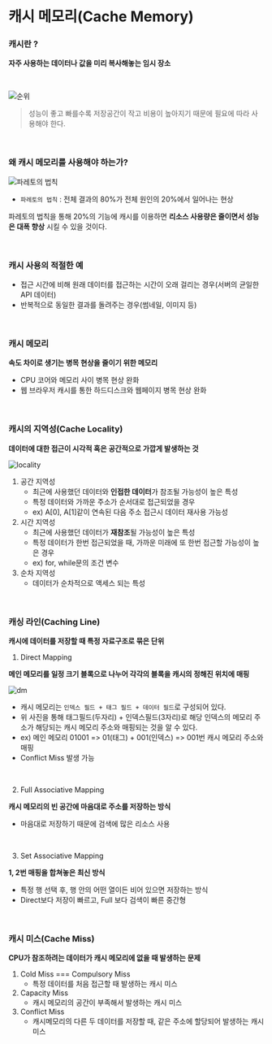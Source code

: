 # 캐시 메모리(Cache Memory)

### **캐시란 ?**

**자주 사용하는 데이터나 값을 미리 복사해놓는 임시 장소**

<br/>

![순위](https://velog.velcdn.com/images%2Ftyjk8997%2Fpost%2Feb21d273-c8c6-4aae-b1e2-7eec2c26d752%2Fimage.png)

> 성능이 좋고 빠를수록 저장공간이 작고 비용이 높아지기 때문에 필요에 따라 사용해야 한다.

<br/>

### **왜 캐시 메모리를 사용해야 하는가?**

![파레토의 법칙](https://img1.daumcdn.net/thumb/R1280x0/?scode=mtistory2&fname=https%3A%2F%2Fblog.kakaocdn.net%2Fdn%2F9UWVC%2FbtraixgGOzI%2F5CxvFakr16n1JBW76cncZ0%2Fimg.png)

- `파레토의 법칙` : 전체 결과의 80%가 전체 원인의 20%에서 일어나는 현상

파레토의 법칙을 통해 20%의 기능에 캐시를 이용하면 **리소스 사용량은 줄이면서 성능은 대폭 향상** 시킬 수 있을 것이다.

<br/>

### **캐시 사용의 적절한 예**

- 접근 시간에 비해 원래 데이터를 접근하는 시간이 오래 걸리는 경우(서버의 균일한 API 데이터)
- 반복적으로 동일한 결과를 돌려주는 경우(썸네일, 이미지 등)

<br/>

### 캐시 메모리

**속도 차이로 생기는 병목 현상을 줄이기 위한 메모리**

- CPU 코어와 메모리 사이 병목 현상 완화
- 웹 브라우저 캐시를 통한 하드디스크와 웹페이지 병목 현상 완화

<br/>

### **캐시의 지역성(Cache Locality)**

**데이터에 대한 접근이 시각적 혹은 공간적으로 가깝게 발생하는 것**

![locality](https://velog.velcdn.com/images%2Ftyjk8997%2Fpost%2F34719f85-a46c-4d09-a98d-68bc398e412f%2Fimage.png)

1. 공간 지역성
   - 최근에 사용했던 데이터와 **인접한 데이터**가 참조될 가능성이 높은 특성
   - 특정 데이터와 가까운 주소가 순서대로 접근되었을 경우
   - ex) A[0], A[1]같이 연속된 다음 주소 접근시 데이터 재사용 가능성
2. 시간 지역성
   - 최근에 사용했던 데이터가 **재참조**될 가능성이 높은 특성
   - 특정 데이터가 한번 접근되었을 때, 가까운 미래에 또 한번 접근할 가능성이 높은 경우
   - ex) for, while문의 조건 변수
3. 순차 지역성
   - 데이터가 순차적으로 액세스 되는 특성

<br/>

### 캐싱 라인(Caching Line)

**캐시에 데이터를 저장할 때 특정 자료구조로 묶은 단위**

1. Direct Mapping

**메인 메모리를 일정 크기 블록으로 나누어 각각의 블록을 캐시의 정해진 위치에 매핑**

![dm](https://img1.daumcdn.net/thumb/R1280x0/?scode=mtistory2&fname=https%3A%2F%2Fblog.kakaocdn.net%2Fdn%2FKWMR2%2FbtrgjyIn1ns%2FmvER1WQu1w7kI4BuHbQCqk%2Fimg.png)

- 캐시 메모리는 `인덱스 필드 + 태그 필드 + 데이터 필드`로 구성되어 있다.
- 위 사진을 통해 태그필드(두자리) + 인덱스필드(3자리)로 해당 인덱스의 메모리 주소가 해당되는 캐시 메모리 주소와 매핑되는 것을 알 수 있다.
- ex) 메인 메모리 01001 => 01(태그) + 001(인덱스) => 001번 캐시 메모리 주소와 매핑
- Conflict Miss 발생 가능

<br/>

2. Full Associative Mapping

**캐시 메모리의 빈 공간에 마음대로 주소를 저장하는 방식**

- 마음대로 저장하기 때문에 검색에 많은 리소스 사용

<br/>

3. Set Associative Mapping

**1, 2번 매핑을 합쳐놓은 최신 방식**

- 특정 행 선택 후, 행 안의 어떤 열이든 비어 있으면 저장하는 방식
- Direct보다 저장이 빠르고, Full 보다 검색이 빠른 중간형

<br/>

### 캐시 미스(Cache Miss)

**CPU가 참조하려는 데이터가 캐시 메모리에 없을 때 발생하는 문제**

1. Cold Miss === Compulsory Miss
   - 특정 데이터를 처음 접근할 때 발생하는 캐시 미스
2. Capacity Miss
   - 캐시 메모리의 공간이 부족해서 발생하는 캐시 미스
3. Conflict Miss
   - 캐시메모리의 다른 두 데이터를 저장할 때, 같은 주소에 할당되어 발생하는 캐시 미스
